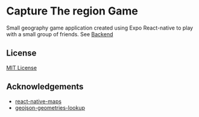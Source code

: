 
# Capture The region Game

Small geography game application created using Expo React-native to play with a small group of friends.
See [Backend](https://github.com/KenjiEtsu/Capture-The-region-Game-BACK)
## License

[MIT License](https://choosealicense.com/licenses/mit/)


## Acknowledgements

 - [react-native-maps](https://github.com/react-native-maps/react-native-maps)
 - [geojson-geometries-lookup](https://github.com/simonepri/geojson-geometries-lookup)
